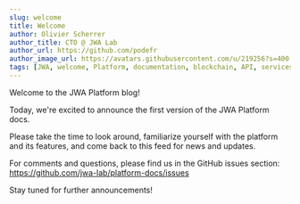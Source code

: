 ```yaml
---
slug: welcome
title: Welcome
author: Olivier Scherrer
author_title: CTO @ JWA Lab
author_url: https://github.com/podefr
author_image_url: https://avatars.githubusercontent.com/u/219256?s=400
tags: [JWA, welcome, Platform, documentation, blockchain, API, services]
---
```


Welcome to the JWA Platform blog!

Today, we're excited to announce the first version of the JWA Platform docs.

Please take the time to look around, familiarize yourself with the platform and its features, and come back to this feed for news and updates.

For comments and questions, please find us in the GitHub issues section: https://github.com/jwa-lab/platform-docs/issues

Stay tuned for further announcements!
